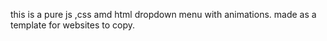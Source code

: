 this is a pure js ,css amd html dropdown menu with animations.
made as a template for websites to copy.